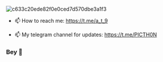 <link rel="stylesheet" href="https://cdn.jsdelivr.net/gh/devicons/devicon@v2.14.0/devicon.min.css">

![c633c20ede82f0e0ced7d570dbe3a1f3](https://user-images.githubusercontent.com/70382532/138322189-2db8df52-9dcb-40a0-88a8-c365466bd33d.gif)

- 📫 How to reach me: https://t.me/a_t_9

- 📫 My telegram channel for updates: https://t.me/PICTH0N

### Bey 👾
